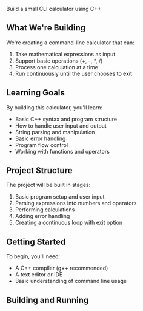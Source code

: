 Build a small CLI calculator using C++

## What We're Building

We're creating a command-line calculator that can:
1. Take mathematical expressions as input
2. Support basic operations (+, -, *, /)
3. Process one calculation at a time
4. Run continuously until the user chooses to exit

## Learning Goals

By building this calculator, you'll learn:
- Basic C++ syntax and program structure
- How to handle user input and output
- String parsing and manipulation
- Basic error handling
- Program flow control
- Working with functions and operators

## Project Structure

The project will be built in stages:
1. Basic program setup and user input
2. Parsing expressions into numbers and operators
3. Performing calculations
4. Adding error handling
5. Creating a continuous loop with exit option

## Getting Started

To begin, you'll need:
- A C++ compiler (g++ recommended)
- A text editor or IDE
- Basic understanding of command line usage

## Building and Running

